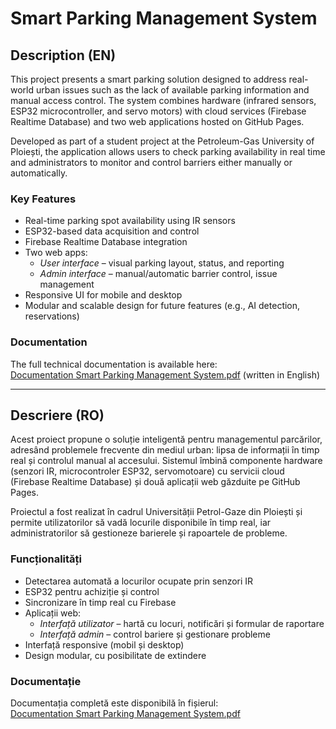 # Smart Parking Management System

## Description (EN)

This project presents a smart parking solution designed to address real-world urban issues such as the lack of available parking information and manual access control. The system combines hardware (infrared sensors, ESP32 microcontroller, and servo motors) with cloud services (Firebase Realtime Database) and two web applications hosted on GitHub Pages.

Developed as part of a student project at the Petroleum-Gas University of Ploiești, the application allows users to check parking availability in real time and administrators to monitor and control barriers either manually or automatically.

### Key Features
- Real-time parking spot availability using IR sensors
- ESP32-based data acquisition and control
- Firebase Realtime Database integration
- Two web apps:
  - *User interface* – visual parking layout, status, and reporting
  - *Admin interface* – manual/automatic barrier control, issue management
- Responsive UI for mobile and desktop
- Modular and scalable design for future features (e.g., AI detection, reservations)

### Documentation
The full technical documentation is available here:  
[Documentation Smart Parking Management System.pdf](./Documentation%20Smart%20Parking%20Management%20System.pdf) (written in English)

---

## Descriere (RO)

Acest proiect propune o soluție inteligentă pentru managementul parcărilor, adresând problemele frecvente din mediul urban: lipsa de informații în timp real și controlul manual al accesului. Sistemul îmbină componente hardware (senzori IR, microcontroler ESP32, servomotoare) cu servicii cloud (Firebase Realtime Database) și două aplicații web găzduite pe GitHub Pages.

Proiectul a fost realizat în cadrul Universității Petrol-Gaze din Ploiești și permite utilizatorilor să vadă locurile disponibile în timp real, iar administratorilor să gestioneze barierele și rapoartele de probleme.

### Funcționalități
- Detectarea automată a locurilor ocupate prin senzori IR
- ESP32 pentru achiziție și control
- Sincronizare în timp real cu Firebase
- Aplicații web:
  - *Interfață utilizator* – hartă cu locuri, notificări și formular de raportare
  - *Interfață admin* – control bariere și gestionare probleme
- Interfață responsive (mobil și desktop)
- Design modular, cu posibilitate de extindere

### Documentație
Documentația completă este disponibilă în fișierul:  
[Documentation Smart Parking Management System.pdf](./Documentation%20Smart%20Parking%20Management%20System.pdf)
